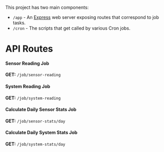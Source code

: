 This project has two main components:
* `/app` -  An [Express](http://expressjs.com/) web server exposing routes that correspond to job tasks.
* `/cron` - The scripts that get called by various Cron jobs.


API Routes
====================


#### Sensor Reading Job

**GET:** `/job/sensor-reading`


#### System Reading Job

**GET:** `/job/system-reading`


#### Calculate Daily Sensor Stats Job

**GET:** `/job/sensor-stats/day`


#### Calculate Daily System Stats Job

**GET:** `/job/system-stats/day`
